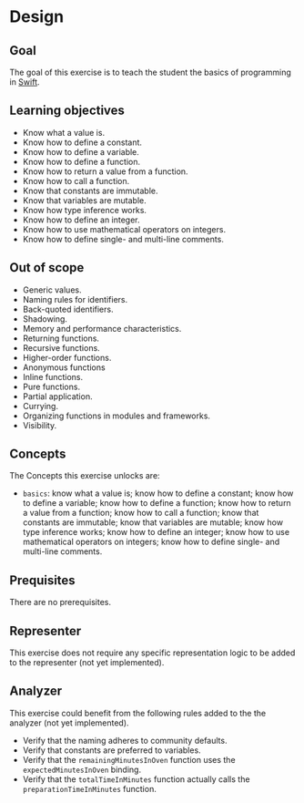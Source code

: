 # Design

## Goal

The goal of this exercise is to teach the student the basics of programming in [Swift][thebasics].

## Learning objectives

- Know what a value is.
- Know how to define a constant.
- Know how to define a variable.
- Know how to define a function.
- Know how to return a value from a function.
- Know how to call a function.
- Know that constants are immutable.
- Know that variables are mutable.
- Know how type inference works.
- Know how to define an integer.
- Know how to use mathematical operators on integers.
- Know how to define single- and multi-line comments.

## Out of scope

- Generic values.
- Naming rules for identifiers.
- Back-quoted identifiers.
- Shadowing.
- Memory and performance characteristics.
- Returning functions.
- Recursive functions.
- Higher-order functions.
- Anonymous functions
- Inline functions.
- Pure functions.
- Partial application.
- Currying.
- Organizing functions in modules and frameworks.
- Visibility.

## Concepts

The Concepts this exercise unlocks are:

- `basics`: know what a value is; know how to define a constant; know how to define a variable; know how to define a function; know how to return a value from a function; know how to call a function; know that constants are immutable; know that variables are mutable; know how type inference works; know how to define an integer; know how to use mathematical operators on integers; know how to define single- and multi-line comments.

## Prequisites

There are no prerequisites.

## Representer

This exercise does not require any specific representation logic to be added to the representer (not yet implemented). <!--[representer][representer].-->

## Analyzer

This exercise could benefit from the following rules added to the the analyzer (not yet implemented). <!--[analyzer][analyzer]:-->

- Verify that the naming adheres to community defaults.
- Verify that constants are preferred to variables.
- Verify that the `remainingMinutesInOven` function uses the `expectedMinutesInOven` binding.
- Verify that the `totalTimeInMinutes` function actually calls the `preparationTimeInMinutes` function.

<!--[analyzer]: https://github.com/exercism/fsharp-analyzer
[representer]: https://github.com/exercism/fsharp-representer
-->

[thebasics]: https://docs.swift.org/swift-book/LanguageGuide/TheBasics.html
